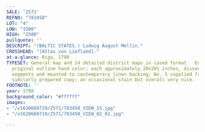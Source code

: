 ```yaml
---
SALE: '2571'
REFNO: "783450"
LOT: "4"
LOW: "1500"
HIGH: "2500"
pullquote: ''
DESCRIPT: "(BALTIC STATES.) Ludwig August Mellin."
CROSSHEAD: "[Atlas von Liefland]."
at-a-glance: Riga, 1798
TYPESET: General map and 14 detailed district maps in cased format.  Engravings with
  original outline hand-color; each approximately 20x28½ inches, dissected into 8
  segments and mounted to contemporary linen backing; No. 5 supplied from another
  similarly prepared copy; an occasional stain but overall very nice.
FOOTNOTE: ''
year: 1798
background_color: "#ffffff"
images:
- "/v1620660719/2571/783450_VIEW_15.jpg"
- "/v1620660719/2571/783450_VIEW_02_02.jpg"

---
```

